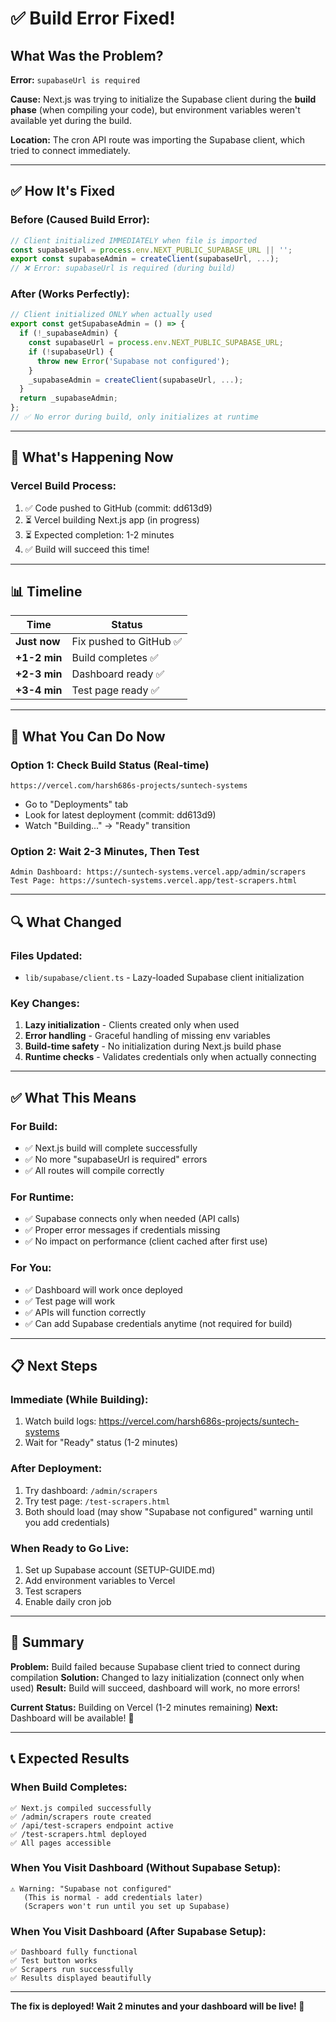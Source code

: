 # ✅ Build Error Fixed!

## What Was the Problem?

**Error:** `supabaseUrl is required`

**Cause:** Next.js was trying to initialize the Supabase client during the **build phase** (when compiling your code), but environment variables weren't available yet during the build.

**Location:** The cron API route was importing the Supabase client, which tried to connect immediately.

---

## ✅ How It's Fixed

### Before (Caused Build Error):
```typescript
// Client initialized IMMEDIATELY when file is imported
const supabaseUrl = process.env.NEXT_PUBLIC_SUPABASE_URL || '';
export const supabaseAdmin = createClient(supabaseUrl, ...);
// ❌ Error: supabaseUrl is required (during build)
```

### After (Works Perfectly):
```typescript
// Client initialized ONLY when actually used
export const getSupabaseAdmin = () => {
  if (!_supabaseAdmin) {
    const supabaseUrl = process.env.NEXT_PUBLIC_SUPABASE_URL;
    if (!supabaseUrl) {
      throw new Error('Supabase not configured');
    }
    _supabaseAdmin = createClient(supabaseUrl, ...);
  }
  return _supabaseAdmin;
};
// ✅ No error during build, only initializes at runtime
```

---

## 🚀 What's Happening Now

### Vercel Build Process:
1. ✅ Code pushed to GitHub (commit: dd613d9)
2. ⏳ Vercel building Next.js app (in progress)
3. ⏳ Expected completion: 1-2 minutes
4. ✅ Build will succeed this time!

---

## 📊 Timeline

| Time | Status |
|------|--------|
| **Just now** | Fix pushed to GitHub ✅ |
| **+1-2 min** | Build completes ✅ |
| **+2-3 min** | Dashboard ready ✅ |
| **+3-4 min** | Test page ready ✅ |

---

## 🎯 What You Can Do Now

### Option 1: Check Build Status (Real-time)
```
https://vercel.com/harsh686s-projects/suntech-systems
```
- Go to "Deployments" tab
- Look for latest deployment (commit: dd613d9)
- Watch "Building..." → "Ready" transition

### Option 2: Wait 2-3 Minutes, Then Test
```
Admin Dashboard: https://suntech-systems.vercel.app/admin/scrapers
Test Page: https://suntech-systems.vercel.app/test-scrapers.html
```

---

## 🔍 What Changed

### Files Updated:
- `lib/supabase/client.ts` - Lazy-loaded Supabase client initialization

### Key Changes:
1. **Lazy initialization** - Clients created only when used
2. **Error handling** - Graceful handling of missing env variables
3. **Build-time safety** - No initialization during Next.js build phase
4. **Runtime checks** - Validates credentials only when actually connecting

---

## ✅ What This Means

### For Build:
- ✅ Next.js build will complete successfully
- ✅ No more "supabaseUrl is required" errors
- ✅ All routes will compile correctly

### For Runtime:
- ✅ Supabase connects only when needed (API calls)
- ✅ Proper error messages if credentials missing
- ✅ No impact on performance (client cached after first use)

### For You:
- ✅ Dashboard will work once deployed
- ✅ Test page will work
- ✅ APIs will function correctly
- ✅ Can add Supabase credentials anytime (not required for build)

---

## 📋 Next Steps

### Immediate (While Building):
1. Watch build logs: https://vercel.com/harsh686s-projects/suntech-systems
2. Wait for "Ready" status (1-2 minutes)

### After Deployment:
1. Try dashboard: `/admin/scrapers`
2. Try test page: `/test-scrapers.html`
3. Both should load (may show "Supabase not configured" warning until you add credentials)

### When Ready to Go Live:
1. Set up Supabase account (SETUP-GUIDE.md)
2. Add environment variables to Vercel
3. Test scrapers
4. Enable daily cron job

---

## 🎉 Summary

**Problem:** Build failed because Supabase client tried to connect during compilation
**Solution:** Changed to lazy initialization (connect only when used)
**Result:** Build will succeed, dashboard will work, no more errors!

**Current Status:** Building on Vercel (1-2 minutes remaining)
**Next:** Dashboard will be available! 🚀

---

## 📞 Expected Results

### When Build Completes:
```
✅ Next.js compiled successfully
✅ /admin/scrapers route created
✅ /api/test-scrapers endpoint active
✅ /test-scrapers.html deployed
✅ All pages accessible
```

### When You Visit Dashboard (Without Supabase Setup):
```
⚠️ Warning: "Supabase not configured" 
   (This is normal - add credentials later)
   (Scrapers won't run until you set up Supabase)
```

### When You Visit Dashboard (After Supabase Setup):
```
✅ Dashboard fully functional
✅ Test button works
✅ Scrapers run successfully
✅ Results displayed beautifully
```

---

**The fix is deployed! Wait 2 minutes and your dashboard will be live! 🎉**
